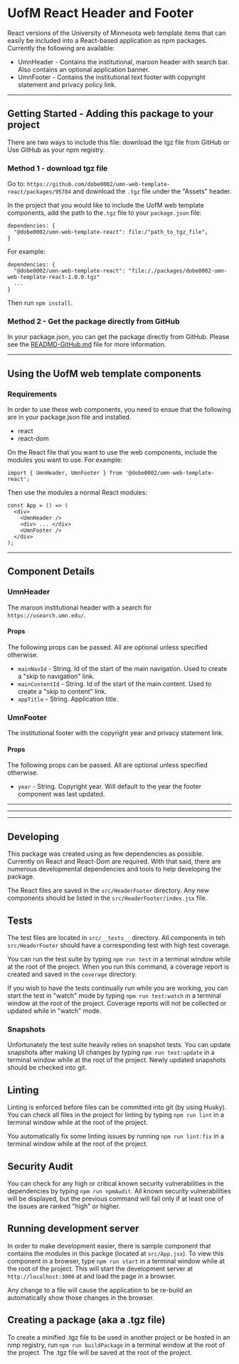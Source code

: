 # UofM React Header and Footer

React versions of the University of Minnesota web template items that can easily be included into a React-based application as npm packages. Currently the following are available:

- UmnHeader - Contains the institutional, maroon header with search bar.  Also contains an optional application banner.
- UmnFooter - Contains the institutional text footer with copyright statement and privacy policy link.

---

## Getting Started - Adding this package to your project

There are two ways to include this file: download the tgz file from GitHub or Use GitHub as your npm registry.

### Method 1 - download tgz file

Go to: `https://github.com/dobe0002/umn-web-template-react/packages/95784` and download the `.tgz` file under the "Assets" header.

In the project that you would like to include the UofM web template components, add the path to the`.tgz` file to your `package.json` file:

```
dependencies: {
  "@dobe0002/umn-web-template-react": file:/"path_to_tgz_file",
}
```
For example: 
```
dependencies: {
  "@dobe0002/umn-web-template-react": "file:/./packages/dobe0002-umn-web-template-react-1.0.0.tgz"
  ...
}
```

Then run `npm install`.

### Method 2 - Get the package directly from GitHub

In your package.json, you can get the package directly from GitHub.  Please see the [READMD-GitHub.md](READMD-GitHub.md) file for more information.

---

## Using the UofM web template components

### Requirements

In order to use these web components, you need to ensue that the following are in your package.json file and installed.

- react
- react-dom

On the React file that you want to use the web components, include the modules you want to use. For example:

```
import { UmnHeader, UmnFooter } from '@dobe0002/umn-web-template-react';
```

Then use the modules a normal React modules:

```
const App = () => (
  <div>
    <UmnHeader />
    <div> ... </div>
    <UmnFooter />
  </div>
);

```

---

## Component Details

### UmnHeader

The maroon institutional header with a search for `https://usearch.umn.edu/`.

#### Props

The following props can be passed. All are optional unless specified otherwise.

- `mainNavId` - String. Id of the start of the main navigation. Used to create a "skip to navigation" link.
- `mainContentId` - String. Id of the start of the main content. Used to create a "skip to content" link.
- `appTitle` - String. Application title.



### UmnFooter

The institutional footer with the copyright year and privacy statement link.

#### Props

The following props can be passed. All are optional unless specified otherwise.

- `year` - String. Copyright year. Will default to the year the footer component was last updated.

---
---
---

## Developing

This package was created using as few dependencies as possible.  Currently on React and React-Dom are required.  With that said, there are numerous developmental dependencies and tools to help developing the package.

The React files are saved in the `src/HeaderFooter` directory.  Any new components should be listed in the `src/HeaderFooter/index.jsx` file.


## Tests
The test files are located in `src/__tests__` directory.  All components in teh `src/HeaderFooter` should have a corresponding test with high test  coverage.

You can run the test suite by typing `npm run test` in a terminal window while at the root of the project.  When you run this command, a coverage report is created and saved in the `coverage` directory.

If you wish to have the tests continually run while you are working, you can start the test in "watch" mode by typing `npm run test:watch` in a terminal window at the root of the project.  Coverage reports will not be collected or updated while in "watch" mode.

### Snapshots
Unfortunately the test suite heavily relies on snapshot tests.  You can update snapshots after making UI changes by typing `npm run test:update` in a terminal window while at the root of the project.  Newly updated snapshots should be checked into git.


## Linting
Linting is enforced before files can be committed into git (by using Husky).  You can check all files in the project for linting by typing `npm run lint` in a terminal window while at the root of the project. 

You automatically fix some linting issues by running `npm run lint:fix` in a terminal window while at the root of the project.


## Security Audit
You can check for any high or critical known security vulnerabilities in the dependencies by typing `npm run npmAudit`.  All known security vulnerabilities will be displayed, but the previous command will fail only if at least one of the issues are ranked "high" or higher.


##  Running development server
In order to make development easier, there is sample component that contains the modules in this packge (located at `src/App.jsx`).  To view this component in a browser, type `npm run start` in a terminal window while at the root of the project.  This will start the development server at `http://localhost:3000` at and load the page in a browser.  

Any change to a file will cause the application to be re-build an automatically show those changes in the browser.


## Creating a package (aka a .tgz file)
To create a minified .tgz file to be used in another project or be hosted in an nmp registry, run `npm run buildPackage` in a terminal window at the root of the project.  The .tgz file will be saved at the root of the project.